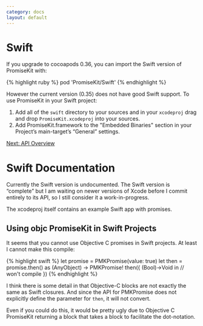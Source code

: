 ```yaml
---
category: docs
layout: default
---
```


# Swift

If you upgrade to cocoapods 0.36, you can import the Swift version of PromiseKit with:

{% highlight ruby %}
pod 'PromiseKit/Swift'
{% endhighlight %}

However the current version (0.35) does not have good Swift support. To use PromiseKit in your Swift project:

1. Add all of the `swift` directory to your sources and in your `xcodeproj` drag and drop `PromiseKit.xcodeproj` into your sources.
2. Add PromiseKit.framework to the "Embedded Binaries" section in your Project’s main-target’s “General” settings.

<div><a class="pagination" href="/api">Next: API Overview</a></div>

# Swift Documentation

Currently the Swift version is undocumented. The Swift version is “complete” but I am waiting on newer versions of Xcode before I commit entirely to its API, so I still consider it a work-in-progress.

The xcodeproj itself contains an example Swift app with promises.

## Using objc PromiseKit in Swift Projects

It seems that you cannot use Objective C promises in Swift projects. At least I cannot make this compile:

{% highlight swift %}
let promise = PMKPromise(value: true)
let then = promise.then() as (AnyObject) -> PMKPromise!
then({ (Bool)->Void in
    // won't compile
})
{% endhighlight %}

I think there is some detail in that Objective-C blocks are not exactly the same as Swift closures. And since the API for PMKPromise does not explicitly define the parameter for `then`, it will not convert.

Even if you could do this, it would be pretty ugly due to Objective C PromiseKit returning a block that takes a block to facilitate the dot-notation.
